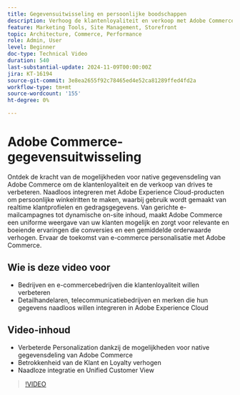 ```yaml
---
title: Gegevensuitwisseling en persoonlijke boodschappen
description: Verhoog de klantenloyaliteit en verkoop met Adobe Commerce die inheemse gegevens delen, die gepersonaliseerde het winkelen ervaringen en naadloze gegevensintegratie toelaten.
feature: Marketing Tools, Site Management, Storefront
topic: Architecture, Commerce, Performance
role: Admin, User
level: Beginner
doc-type: Technical Video
duration: 540
last-substantial-update: 2024-11-09T00:00:00Z
jira: KT-16194
source-git-commit: 3e8ea2655f92c78465ed4e52ca81289ffed4fd2a
workflow-type: tm+mt
source-wordcount: '155'
ht-degree: 0%

---
```



# Adobe Commerce-gegevensuitwisseling

Ontdek de kracht van de mogelijkheden voor native gegevensdeling van Adobe Commerce om de klantenloyaliteit en de verkoop van drives te verbeteren.
Naadloos integreren met Adobe Experience Cloud-producten om persoonlijke winkelritten te maken, waarbij gebruik wordt gemaakt van realtime klantprofielen en gedragsgegevens. Van gerichte e-mailcampagnes tot dynamische on-site inhoud, maakt Adobe Commerce een uniforme weergave van uw klanten mogelijk en zorgt voor relevante en boeiende ervaringen die conversies en een gemiddelde orderwaarde verhogen. Ervaar de toekomst van e-commerce personalisatie met Adobe Commerce.

## Wie is deze video voor

- Bedrijven en e-commercebedrijven die klantenloyaliteit willen verbeteren
- Detailhandelaren, telecommunicatiebedrijven en merken die hun gegevens naadloos willen integreren in Adobe Experience Cloud

## Video-inhoud

- Verbeterde Personalization dankzij de mogelijkheden voor native gegevensdeling van Adobe Commerce
- Betrokkenheid van de Klant en Loyalty verhogen
- Naadloze integratie en Unified Customer View

>[!VIDEO](https://video.tv.adobe.com/v/3433568?learn=on)